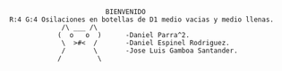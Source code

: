                            BIENVENIDO
    R:4 G:4 Osilaciones en botellas de D1 medio vacias y medio llenas.
                 /\ ___ /\        
                (  o   o  )      -Daniel Parra^2.       
                 \  >#<  /       -Daniel Espinel Rodriguez.
                 /       \       -Jose Luis Gamboa Santander.
                /         \                           
